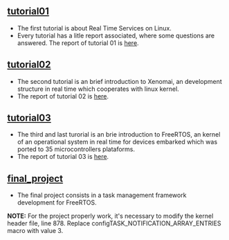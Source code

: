 ## [tutorial01](https://github.com/tiagoadonis/SOTR-Labs/tree/master/tutorial01)

- The first tutorial is about Real Time Services on Linux.
- Every tutorial has a litle report associated, where some questions are answered. The report of tutorial 01 is [here](https://github.com/tiagoadonis/SOTR-Labs/blob/master/tutorial01/report.pdf).

## [tutorial02](https://github.com/tiagoadonis/SOTR-Labs/tree/master/tutorial02)

- The second tutorial is an brief introduction to Xenomai, an development structure in real time which cooperates with linux kernel.
- The report of tutorial 02 is [here](https://github.com/tiagoadonis/SOTR-Labs/blob/master/tutorial02/report.pdf).

## [tutorial03](https://github.com/tiagoadonis/SOTR-Labs/tree/master/tutorial03)

- The third and last turorial is an brie introduction to FreeRTOS, an kernel of an operational system in real time for devices embarked which was ported to 35 microcontrollers plataforms.
- The report of tutorial 03 is [here](https://github.com/tiagoadonis/SOTR-Labs/blob/master/tutorial03/report.pdf).

## [final_project](https://github.com/tiagoadonis/SOTR-Labs/tree/master/final_project)

- The final project consists in a task management framework development for FreeRTOS.

**NOTE:** For the project properly work, it's necessary to modify the kernel header file, line 878. Replace configTASK_NOTIFICATION_ARRAY_ENTRIES macro with value 3.

